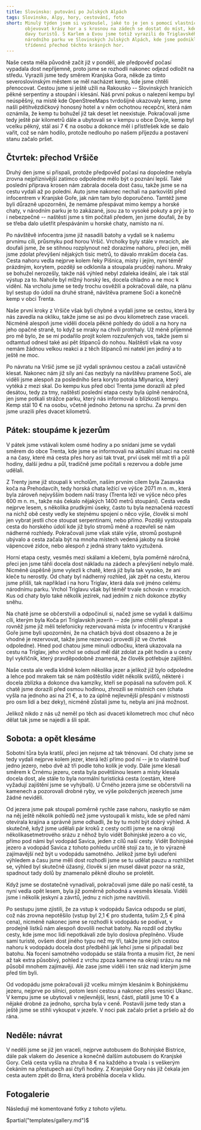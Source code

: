 ```yaml
---
title: Slovinsko: putování po Julských Alpách
tags: Slovinsko, Alpy, hory, cestování, foto
short: Minulý týden jsem si vyzkoušel, jaké to je jen s pomocí vlastních nohou
       objevovat krásy hor a s krosnou na zádech se dostat do míst, kde neproudí
       davy turistů. S Karlem a Evou jsme totiž vyrazili do Triglavského
       národního parku ve Slovinských Julských Alpách, kde jsme podnikli
       třídenní přechod těchto krásných hor.
---
```


Naše cesta měla původně začít již v pondělí, ale předpověď počasí vypadala dost
nepříjemně, proto jsme se rozhodli nakonec odjezd odložit na středu.  Vyrazili
jsme tedy směrem Kranjska Gora, někde za tímto severoslovinským městem se měl
nacházet kemp, kde jsme chtěli přenocovat. Cestou jsme si ještě užili na
Rakousko -- Slovinských hranicích pěkné serpentiny a stoupání i klesání. Náš
první pokus o nalezení kempu byl neúspěšný, na místě kde OpenStreeMaps
tvrdošíjně ukazovaly kemp, jsme našli pětihvězdičkový honosný hotel a v něm
ochotnou recepční, která nám oznámila, že kemp tu bohužel již tak deset let
neexistuje. Pokračovali jsme tedy ještě pár kilometrů dále a ubytovali se v
kempu u obce Dovje, kemp byl vcelku pěkný, stál asi 7 € na osobu a dokonce měl i
přístřešek kde se dalo vařit, což se nám hodilo, protože nedlouho po našem
příjezdu a postavení stanu začalo pršet.

## Čtvrtek: přechod Vršiče

Druhý den jsme si přispali, protože předpověď počasí na dopoledne nebyla zrovna
nejpříznivější zatímco odpoledne mělo být o poznání lepší. Také poslední
příprava krosen nám zabrala docela dost času, takže jsme se na cestu vydali až
po poledni. Auto jsme nakonec nechali na parkovišti před infocentrem v Kranjské
Goře, jak nám tam bylo doporučeno. Tamtéž jsme byli důrazně upozorněni, že
nemáme přespávat mimo kempy a horské chaty, v národním parku je to zakázané,
jsou za to vysoké pokuty a prý je to i nebezpečné -- naštěstí jsme s tím
počítali předem, jen jsme doufali, že by se třeba dalo ušetřit přespáváním u
horské chaty, namísto na ní.

Po návštěvě infocentra jsme již nasadili batohy a vydali se k našemu prvnímu
cíli, průsmyku pod horou Vršič. Vrcholky byly stále v mracích, ale doufali jsme,
že se stihnou rozplynout než dorazíme nahoru, přeci jen, měli jsme zdolat
převýšení nějakých tisíc metrů, to dávalo mrakům docela čas. Cesta nahoru vedla
nejprve kolem řeky Pišnica, místy i jejím, nyní téměř prázdným, korytem, později
se odklonila a stoupala prudčeji nahoru. Mraky se bohužel nerozešly, takže náš
výhled nebyl zdaleka ideální, ale i tak stál výstup za to. Nahoře byl mlžný
horský les, docela chladno a ne moc k vidění. Na vrcholu jsme se tedy trochu
osvěžili a pokračovali dále, na plánu byl sestup do údolí na druhé straně,
návštěva pramene Soči a konečně kemp v obci Trenta.

Naše první kroky z Vršiče však byli chybné a vydali jsme se cestou, která by nás
zavedla na okliku, takže jsme se asi po dvou kilometrech zase vraceli. Nicméně
alespoň jsme viděli docela pěkné pohledy do údolí a na hory na jeho opačné
straně, to když se mraky na chvíli protrhaly. Už méně příjemné pro mě bylo, že
se mi podařilo projít kolem rozzuřených vos, takže jsem si odtamtud odnesl také
asi pět štípanců do nohou. Naštěstí však na vosy nemám žádnou velkou reakci a z
těch štípanců mi natekl jen jediný a to ještě ne moc.

Po návratu na Vršič jsme se již vydali správnou cestou a začali ustavičně
klesat. Nakonec nám již síly ani čas nezbyly na návštěvu pramene Soči, ale
viděli jsme alespoň za posledního šera koryto potoka Mlynarica, který vytéká z
mezi skal. Do kempu kus před obcí Trenta jsme dorazili až před desátou, tedy za
tmy, naštěstí poslední etapa cesty byla úplně nenáročná, jen jsme potkali
strážce parku, který nás informoval o blízkosti kempu. Kemp stál 10 € na osobu,
včetně jednoho žetonu na sprchu. Za první den jsme urazili přes dvacet
kilometrů.

## Pátek: stoupáme k jezerům

V pátek jsme vstávali kolem osmé hodiny a po snídani jsme se vydali směrem do
obce Trenta, kde jsme se informovali na aktuální situaci na cestě a na časy,
které má cesta přes hory asi tak trvat, prví úsek měl mít tři a půl hodiny,
další jednu a půl, tradičně jsme počítali s rezervou a dobře jsme udělali.

Z Trenty jsme již stoupali k vrcholům, naším prvním cílem byla Zasavska koča na
Prehodavcih, tedy horská chata ležící ve výšce 2071 m n. m., která byla zároveň
nejvyšším bodem naší trasy (Trenta leží ve výšce něco přes 600 m n. m., takže
nás čekalo nějakých 1400 metrů stoupání). Cesta vedla nejprve lesem, s několika
prudkými úseky, často tu byla neznačená rozcestí na nichž obě cesty vedly ke
stejnému spojení o něco výše, člověk si mohl jen vybrat jestli chce stoupat
serpentinami, nebo přímo. Později vystoupala cesta do horského údolí kde již
bylo stromů méně a rozevřeli se nám nádherné rozhledy.  Pokračovali jsme však
stále výše, stromů postupně ubývalo a cesta začala být na mnoha místech vedená
jakoby na široké vápencové zídce, nebo alespoň z jedná strany takto vyztužená.

Horní etapa cesty, vesměs mezi skálami a klečemi, byla poměrně náročná, přeci
jen jsme táhli docela dost nákladu na zádech a převýšení nebylo malé. Nicméně
úspěšně jsme vylezli k chatě, která již byla tak vysoko, že ani kleče tu
nerostly. Od chaty byl nádherný rozhled, jak zpět na cestu, kterou jsme přišli,
tak například i na horu Triglav, která dala své jméno celému národnímu parku.
Vrchol Triglavu však byl téměř trvale schován v mracích.  Kus od chaty bylo také
několik jezírek, nad jedním z nich dokonce zbytky sněhu.

Na chatě jsme se občerstvili a odpočinuli si, načež jsme se vydali k dalšímu
cíli, kterým byla Koča pri Triglavskih jezerih -- zde jsme chtěli přespat a
rovněž jsme již měli telefonicky rezervovaná místa (v infocentru v Kranjské Goře
jsme byli upozorněni, že na chatách bývá dost obsazeno a že je vhodné je
rezervovat, takže jsme rezervaci provedli již ve čtvrtek odpoledne). Hned pod
chatou jsme minuli odbočku, která ukazovala na cestu na Triglav, jeho vrchol se
odsud měl dát zdolat za pět hodin a u cesty byl vykřičník, který pravděpodobně
znamená, že člověk potřebuje zajištění.

Naše cesta ale vedla klidně kolem několika jezer a jelikož již bylo odpoledne a
lehce pod mrakem tak se nám poštěstilo vidět několik svišťů, některé i docela
zblízka a dokonce dva kamzíky, kteří se popásali na suťovém poli. K chatě jsme
dorazili před osmou hodinou, zhrozili se místních cen (chata vyšla na jednoho
asi na 21 €, a to za úplně nejlevnější přespání v místnosti pro osm lidí a bez
deky), nicméně zůstali jsme tu, nebyla ani jiná možnost.

Jelikož nikdo z nás už neměl po těch asi dvaceti kilometrech moc chuť něco dělat
tak jsme se najedli a šli spát.

## Sobota: a opět klesáme

Sobotní tůra byla kratší, přeci jen nejsme až tak trénovaní. Od chaty jsme se
tedy vydali nejprve kolem jezer, která leží přímo pod ní -- je to vlastně buď
jedno jezero, nebo dvě až tři podle toho kolik je vody. Dále jsme klesali směrem
k Črnému jezeru, cesta byla povětšinou lesem a místy klesala docela dost, ale
stále to byla normální turistická cesta (cestám, které vyžadují zajištění jsme
se vyhýbali). U Črného jezera jsme se občerstvili na kamenech a pozorovali
drobné ryby, ve výše položených jezerech jsme žádné neviděli.

Od jezera jsme pak stoupali poměrně rychle zase nahoru, naskytlo se nám na něj
ještě několik pohledů než jsme vystoupali k místu, kde se před námi otevírala
krajina a správně jsme odhadli, že by tu mohl být dobrý výhled. A skutečně, když
jsme udělali pár kroků z cesty ocitli jsme se na okraji několikasetmetrového
srázu z něhož bylo vidět Bohinjské jezero a co víc, přímo pod námi byl vodopád
Savica, jeden z cílů naší cesty. Vidět Bohinjské jezero a vodopád Savica z
tohoto pohledu určitě stojí za to, je to výrazně zajímavější než být u vodopádu
samotného. Jelikož jsme byli udeřeni výhledem a času jsme měli dost rozhodli
jsme se tu udělat pauzu a rozhlížet se, výhled byl skutečně úžasný, člověk si
jen musel dávat pozor na sráz, spadnout tady dolů by znamenalo pěkně dlouho se
proletět.

Když jsme se dostatečně vynadívali, pokračovali jsme dále po naší cestě, ta nyní
vedla opět lesem, byla již poměrně pohodná a vesměs klesala. Viděli jsme i
několik jeskyní a závrtů, jednu z nich jsme navštívili.

Po sestupu jsme zjistili, že za vstup k vodopádu Savica odspodu se platí,
což nás zrovna nepotěšilo (vstup byl 2,1 € pro studenta, tuším 2,5 € plná cena),
nicméně nakonec jsme se rozhodli k vodopádu se podívat, v prodejně lístků nám
alespoň dovolili nechat batohy. Na rozdíl od zbytku cesty, kde jsme moc lidí
nepotkávali zde bylo doslova přeplněno. Všude samí turisté, ovšem dost jiného
typu než my tři, takže jsme jich cestou nahoru k vodopádu docela dost předběhli
jak lehcí jsme si připadali bez batohu. Na focení samotného vodopádu se stála
fronta a musím říct, že není až tak extra působivý, pohled z vrchu zpoza kamene
na okraji srázu na mě působil mnohem zajímavěji. Ale zase jsme viděli i ten sráz
nad kterým jsme před tím byli.

Od vodopádu jsme pokračovali již vcelku mírným klesáním k Bohinjskému jezeru,
nejprve po silnici, potom lesní cestou a nakonec přes vesnici Ukanc. V kempu
jsme se ubytovali v nejlevnější, lesní, části, platili jsme 10 € a nějaké drobné
za jednoho, sprcha byla v ceně. Postavili jsme tedy stan a ještě jsme se stihli
vykoupat v jezeře. V noci pak začalo pršet a pršelo až do rána.

## Neděle: návrat

V neděli jsme se již jen vraceli, nejprve autobusem do Bohinjské Bistrice, dále
pak vlakem do Jesenice a konečně dalším autobusem do Kranjské Gory. Celá cesta
vyšla na zhruba 8 € na každého a trvala i s veškerým čekáním na přestupech asi
čtyři hodiny. Z Kranjské Gory nás již čekala jen cesta autem zpět do Brna, která
proběhla docela v klidu.

## Fotogalerie

Následují mé komentované fotky z tohoto výletu.

$partial("templates/gallery.md")$
